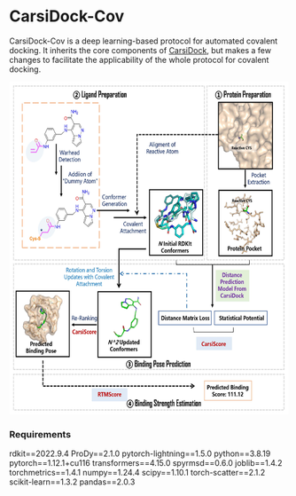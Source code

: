 # CarsiDock-Cov

CarsiDock-Cov is a deep learning-based protocol for automated covalent docking. It inherits the core components of [CarsiDock]((https://github.com/carbonsilicon-ai/CarsiDock/tree/main)), but makes a few changes  to facilitate the applicability of the whole protocol for covalent docking.
<div align=center>
<img src="https://github.com/sc8668/CarsiDock-Cov/blob/main/data/111.jpg" width="600px" height="600px">
</div> 

### Requirements
rdkit==2022.9.4
ProDy==2.1.0
pytorch-lightning==1.5.0
python==3.8.19
pytorch==1.12.1+cu116
transformers==4.15.0
spyrmsd==0.6.0
joblib==1.4.2
torchmetrics==1.4.1
numpy==1.24.4
scipy==1.10.1
torch-scatter==2.1.2
scikit-learn==1.3.2
pandas==2.0.3



